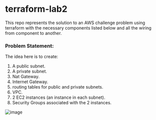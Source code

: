 # terraform-lab2

This repo represents the solution to an AWS challenge problem using terraform with the necessary components listed below and all the wiring from component to another.


### Problem Statement: 
The idea here is to create:
  1. A public subnet.
  2. A private subnet.
  3. Nat Gateway.
  4. Internet Gateway.
  5. routing tables for public and private subnets.
  6. VPC.
  7. 2 EC2 instances (an instance in each subnet).
  8. Security Groups associated with the 2 instances.

![image](https://github.com/andrew-anter/terraform-lab2/assets/56892364/ecdaa6e9-d193-41ba-a056-85f62e0b909f)
